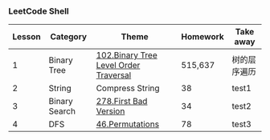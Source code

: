 ### LeetCode Shell


| Lesson | Category | Theme | Homework | Take away |
|--------| -------- | ----- | -------- | --------- |
|1|Binary Tree|[102.Binary Tree Level Order Traversal](https://github.com/LegoGao/LC4651/blob/master/Binary%20Tree/L1_102_Binary%20Tree%20Level%20Order%20Traversal.java)|515,637|树的层序遍历|
|2|String|Compress String|38|test1|
|3|Binary Search|[278.First Bad Version](https://leetcode.com/problems/first-bad-version/description/)|34|test2|
|4|DFS|[46.Permutations](https://leetcode.com/problems/permutations/description/)|78|test3|

